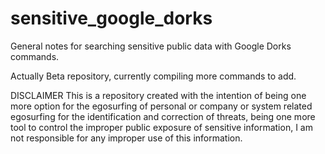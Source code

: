 # sensitive_google_dorks
General notes for searching sensitive public data with Google Dorks commands.

Actually Beta repository, currently compiling more commands to add.

DISCLAIMER
This is a repository created with the intention of being one more option for the egosurfing of personal or company or system related egosurfing for the identification and correction of threats, being one more tool to control the improper public exposure of sensitive information, 
I am not responsible for any improper use of this information.
